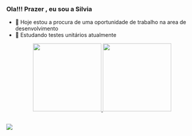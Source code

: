 ### Ola!!! Prazer , eu sou a Silvia


- 🔭 Hoje estou a procura de uma oportunidade de trabalho na area de desenvolvimento
- 🌱 Estudando testes unitários atualmente 
<div align="center">
  <a href="https://github.com/SilviaLTeixeira">
  <img height="180em" src="https://github-readme-stats.vercel.app/api?username=SilviaLTeixeira&show_icons=true&theme=dracula&include_all_commits=true&count_private=true"/>
  <img height="180em" src="https://github-readme-stats.vercel.app/api/top-langs/?username=SilviaLTeixeira&layout=compact&langs_count=7&theme=dracula"/>
</div>
  
 ##
 <a href="https://www.linkedin.com/in/silvia-luiza-0ba595139/" target="_blank"><img src="https://img.shields.io/badge/-LinkedIn-%230077B5?style=for-the-badge&logo=linkedin&logoColor=white" target="_blank"></a> 

